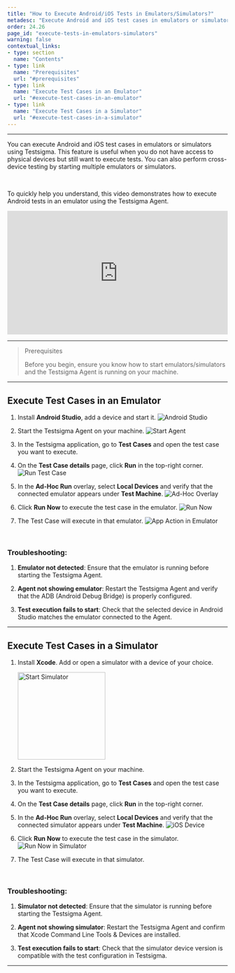 ```yaml
---
title: "How to Execute Android/iOS Tests in Emulators/Simulators?"
metadesc: "Execute Android and iOS test cases in emulators or simulators using Testsigma. This is useful if do not have access to physical devices but want to execute tests"
order: 24.26
page_id: "execute-tests-in-emulators-simulators"
warning: false
contextual_links:
- type: section
  name: "Contents"
- type: link
  name: "Prerequisites"
  url: "#prerequisites"
- type: link
  name: "Execute Test Cases in an Emulator"
  url: "#execute-test-cases-in-an-emulator"
- type: link
  name: "Execute Test Cases in a Simulator"
  url: "#execute-test-cases-in-a-simulator"
---
```


---

You can execute Android and iOS test cases in emulators or simulators using Testsigma. This feature is useful when you do not have access to physical devices but still want to execute tests. You can also perform cross-device testing by starting multiple emulators or simulators.

<br>

To quickly help you understand, this video demonstrates how to execute Android tests in an emulator using the Testsigma Agent.

<div style="position: relative; padding-bottom: 56.25%; height: 0; overflow: hidden;">
  <iframe src="https://s3.amazonaws.com/static-docs.testsigma.com/new_images/projects/New_Doc_Videos/Execute_Tests_in_Emulator.mp4" 
          style="position: absolute; top: 0; left: 0; width: 100%; height: 100%; border: 0;" 
          allowfullscreen>
  </iframe>
</div>


---

> <p id="prerequisites">Prerequisites</p>
> 
> Before you begin, ensure you know how to start emulators/simulators and the Testsigma Agent is running on your machine.

---

## **Execute Test Cases in an Emulator**

1. Install **Android Studio**, add a device and start it.
   ![Android Studio](https://s3.amazonaws.com/static-docs.testsigma.com/new_images/projects/Updated_Doc_Images/Start_Emulator.png)


2. Start the Testsigma Agent on your machine.
   ![Start Agent](https://s3.amazonaws.com/static-docs.testsigma.com/new_images/projects/Updated_Doc_Images/Emulator_Agent_Connection.png)


3. In the Testsigma application, go to **Test Cases** and open the test case you want to execute.


4. On the **Test Case details** page, click **Run** in the top-right corner.
   ![Run Test Case](https://s3.amazonaws.com/static-docs.testsigma.com/new_images/projects/Updated_Doc_Images/Run_Test_Case_in_Emulator.png)


5. In the **Ad-Hoc Run** overlay, select **Local Devices** and verify that the connected emulator appears under **Test Machine**.
   ![Ad-Hoc Overlay](https://s3.amazonaws.com/static-docs.testsigma.com/new_images/projects/Updated_Doc_Images/Mobile_Device_under_Test_Machine.png)


6. Click **Run Now** to execute the test case in the emulator.
   ![Run Now](https://s3.amazonaws.com/static-docs.testsigma.com/new_images/projects/Updated_Doc_Images/Run_Now_In_Emulator.png)


7. The Test Case will execute in that emulator. 
   ![App Action in Emulator](https://s3.amazonaws.com/static-docs.testsigma.com/new_images/projects/Updated_Doc_Images/App_Action_In_Emulator.png)

<br>

### **Troubleshooting:**

1. **Emulator not detected**: Ensure that the emulator is running before starting the Testsigma Agent.

2. **Agent not showing emulator**: Restart the Testsigma Agent and verify that the ADB (Android Debug Bridge) is properly configured.

3. **Test execution fails to start**: Check that the selected device in Android Studio matches the emulator connected to the Agent.

---

## **Execute Test Cases in a Simulator**

1. Install **Xcode**. Add or open a simulator with a device of your choice.
   
   <img src="https://s3.amazonaws.com/static-docs.testsigma.com/new_images/projects/Updated_Doc_Images/Start_Xcode_Simulator.png" alt="Start Simulator" style="width: 200px;" />

2. Start the Testsigma Agent on your machine.


3. In the Testsigma application, go to **Test Cases** and open the test case you want to execute.


4. On the **Test Case details** page, click **Run** in the top-right corner.


5. In the **Ad-Hoc Run** overlay, select **Local Devices** and verify that the connected simulator appears under **Test Machine**.
   ![iOS Device](https://s3.amazonaws.com/static-docs.testsigma.com/new_images/projects/Updated_Doc_Images/iOS_Device_under_Test_Machine.png)


6. Click **Run Now** to execute the test case in the simulator.
   ![Run Now in Simulator](https://s3.amazonaws.com/static-docs.testsigma.com/new_images/projects/Updated_Doc_Images/Run_Test_in_Simulator.png)
   

7. The Test Case will execute in that simulator. 


<br>

### **Troubleshooting:**

1. **Simulator not detected**: Ensure that the simulator is running before starting the Testsigma Agent.

2. **Agent not showing simulator**: Restart the Testsigma Agent and confirm that Xcode Command Line Tools & Devices are installed.

3. **Test execution fails to start**: Check that the simulator device version is compatible with the test configuration in Testsigma.

---